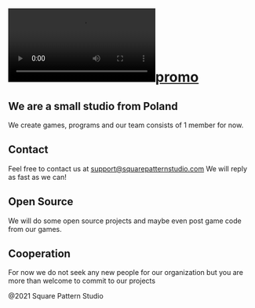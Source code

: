 # [![promo](https://square-pattern-studio.github.io/imagedatabase/background.png.webm)](https://squarepatternstudio.com)
## We are a small studio from Poland
We create games, programs and our team consists of 1 member for now. 
## Contact
Feel free to contact us at support@squarepatternstudio.com 
We will reply as fast as we can! 
## Open Source
We will do some open source projects and maybe even post game code from our games. 
## Cooperation
For now we do not seek any new people for our organization but you are more than welcome to commit to our projects

@2021 Square Pattern Studio 
